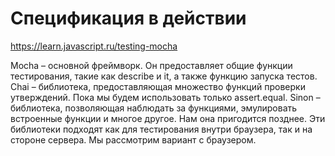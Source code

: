 # Спецификация в действии #

https://learn.javascript.ru/testing-mocha

Mocha – основной фреймворк. Он предоставляет общие функции тестирования, такие как describe и it, а также функцию запуска тестов.
Chai – библиотека, предоставляющая множество функций проверки утверждений. Пока мы будем использовать только assert.equal.
Sinon – библиотека, позволяющая наблюдать за функциями, эмулировать встроенные функции и многое другое. Нам она пригодится позднее.
Эти библиотеки подходят как для тестирования внутри браузера, так и на стороне сервера. Мы рассмотрим вариант с браузером.